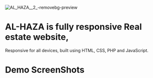 
  ![AL_HAZA__2_-removebg-preview](https://github.com/user-attachments/assets/176fef48-ef4d-471c-9fac-72dca3229d9a)

  
  #  AL-HAZA  is fully responsive Real estate website,
Responsive for all devices, built using HTML, CSS, PHP and JavaScript.


#  Demo ScreenShots
